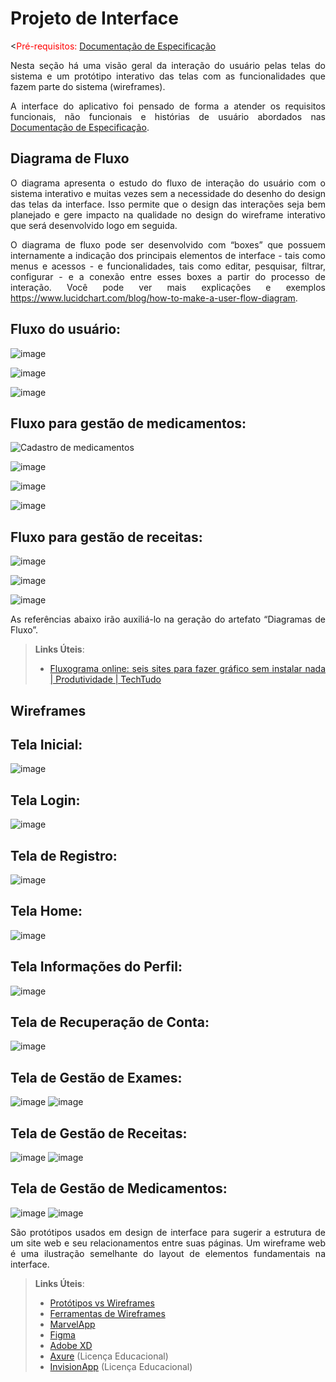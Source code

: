 # Projeto de Interface

<<span style="color:red">Pré-requisitos: <a href="2-Especificação do Projeto.md"> Documentação de Especificação</a></span>
<div align="justify">
 
Nesta seção há uma visão geral da interação do usuário pelas telas do sistema e um protótipo interativo das telas com as funcionalidades que fazem parte do sistema (wireframes).

A interface do aplicativo foi pensado de forma a atender os requisitos funcionais, não funcionais e histórias de usuário abordados nas <a href="2-Especificação do Projeto.md"> Documentação de Especificação</a>.

## Diagrama de Fluxo

O diagrama apresenta o estudo do fluxo de interação do usuário com o sistema interativo e  muitas vezes sem a necessidade do desenho do design das telas da interface. Isso permite que o design das interações seja bem planejado e gere impacto na qualidade no design do wireframe interativo que será desenvolvido logo em seguida.

O diagrama de fluxo pode ser desenvolvido com “boxes” que possuem internamente a indicação dos principais elementos de interface - tais como menus e acessos - e funcionalidades, tais como editar, pesquisar, filtrar, configurar - e a conexão entre esses boxes a partir do processo de interação. Você pode ver mais explicações e exemplos https://www.lucidchart.com/blog/how-to-make-a-user-flow-diagram.

## Fluxo do usuário:

![image](https://github.com/ICEI-PUC-Minas-PMV-ADS/pmv-ads-2024-1-e3-proj-mov-t7-smartcare/assets/127978114/6be5d733-9501-4b7a-bf92-9fc077292333)

![image](https://github.com/ICEI-PUC-Minas-PMV-ADS/pmv-ads-2024-1-e3-proj-mov-t7-smartcare/assets/127978114/de340ddd-a38c-4677-96dd-90d59ee62354)

![image](https://github.com/ICEI-PUC-Minas-PMV-ADS/pmv-ads-2024-1-e3-proj-mov-t7-smartcare/assets/127978114/939b2dcd-379d-4c25-80ef-e15fd7a960c9)

## Fluxo para gestão de medicamentos:

![Cadastro de medicamentos](https://github.com/ICEI-PUC-Minas-PMV-ADS/pmv-ads-2024-1-e3-proj-mov-t7-smartcare/assets/127978114/79485df1-6564-4c98-bfee-c8aea9e4feee)

![image](https://github.com/ICEI-PUC-Minas-PMV-ADS/pmv-ads-2024-1-e3-proj-mov-t7-smartcare/assets/127978114/ea64dfb9-2add-4d43-a0a1-e97542087c35)

![image](https://github.com/ICEI-PUC-Minas-PMV-ADS/pmv-ads-2024-1-e3-proj-mov-t7-smartcare/assets/127978114/2cc07d41-136c-48a1-9a45-f53d8c197232)

![image](https://github.com/ICEI-PUC-Minas-PMV-ADS/pmv-ads-2024-1-e3-proj-mov-t7-smartcare/assets/127978114/088f8c49-0510-489f-b01d-ce7cd55cffdd)

## Fluxo para gestão de receitas:

![image](https://github.com/ICEI-PUC-Minas-PMV-ADS/pmv-ads-2024-1-e3-proj-mov-t7-smartcare/assets/127978114/ef7eb921-2f1b-494a-b95e-759091c2a97e)

![image](https://github.com/ICEI-PUC-Minas-PMV-ADS/pmv-ads-2024-1-e3-proj-mov-t7-smartcare/assets/127978114/9ffc30e7-4755-4986-9be4-c15892e7c934)

![image](https://github.com/ICEI-PUC-Minas-PMV-ADS/pmv-ads-2024-1-e3-proj-mov-t7-smartcare/assets/127978114/8be07755-d645-49a1-b23b-8f442b78d18a)

As referências abaixo irão auxiliá-lo na geração do artefato “Diagramas de Fluxo”.

> **Links Úteis**:
> - [Fluxograma online: seis sites para fazer gráfico sem instalar nada | Produtividade | TechTudo](https://www.techtudo.com.br/listas/2019/03/fluxograma-online-seis-sites-para-fazer-grafico-sem-instalar-nada.ghtml)

## Wireframes

## Tela Inicial:

![image](https://github.com/ICEI-PUC-Minas-PMV-ADS/pmv-ads-2024-1-e3-proj-mov-t7-smartcare/assets/127978114/8daff41a-ec34-4fdf-9f7f-96d943209fe3)

## Tela Login:

![image](https://github.com/ICEI-PUC-Minas-PMV-ADS/pmv-ads-2024-1-e3-proj-mov-t7-smartcare/assets/127978114/3f2f84e5-1d1f-4257-a9f4-653be32b5be2)

## Tela de Registro:

![image](https://github.com/ICEI-PUC-Minas-PMV-ADS/pmv-ads-2024-1-e3-proj-mov-t7-smartcare/assets/127978114/c1b4ae7b-65d5-42b2-99b5-91f99b8c4a02)

## Tela Home:

![image](https://github.com/ICEI-PUC-Minas-PMV-ADS/pmv-ads-2024-1-e3-proj-mov-t7-smartcare/assets/127978114/070b70cf-0b9b-45f6-ac06-743462f56a37)

## Tela Informações do Perfil:

![image](https://github.com/ICEI-PUC-Minas-PMV-ADS/pmv-ads-2024-1-e3-proj-mov-t7-smartcare/assets/127978114/dd709415-d5c5-4da0-8e82-93f4670176ca)

## Tela de Recuperação de Conta:

![image](https://github.com/ICEI-PUC-Minas-PMV-ADS/pmv-ads-2024-1-e3-proj-mov-t7-smartcare/assets/127978114/184bc2be-3c93-4117-a08d-80c2ef092ccf)

## Tela de Gestão de Exames:

![image](https://github.com/ICEI-PUC-Minas-PMV-ADS/pmv-ads-2024-1-e3-proj-mov-t7-smartcare/assets/127978114/346dbeb5-e27e-469d-971d-1bd51c7007b0) ![image](https://github.com/ICEI-PUC-Minas-PMV-ADS/pmv-ads-2024-1-e3-proj-mov-t7-smartcare/assets/127978114/739c66e7-67b0-4fb8-b648-be5ae4a000d6)

## Tela de Gestão de Receitas:

![image](https://github.com/ICEI-PUC-Minas-PMV-ADS/pmv-ads-2024-1-e3-proj-mov-t7-smartcare/assets/127978114/a6878a54-698d-4802-a164-0d51cdea9885) ![image](https://github.com/ICEI-PUC-Minas-PMV-ADS/pmv-ads-2024-1-e3-proj-mov-t7-smartcare/assets/127978114/ae66db62-2555-4dfb-ac7f-48c25e17e1e4)

## Tela de Gestão de Medicamentos:

![image](https://github.com/ICEI-PUC-Minas-PMV-ADS/pmv-ads-2024-1-e3-proj-mov-t7-smartcare/assets/127978114/b34ca546-7720-4eae-a24e-7287382993f8) ![image](https://github.com/ICEI-PUC-Minas-PMV-ADS/pmv-ads-2024-1-e3-proj-mov-t7-smartcare/assets/127978114/9f146970-1bc9-4546-9b4f-8e907bac5da8)

São protótipos usados em design de interface para sugerir a estrutura de um site web e seu relacionamentos entre suas páginas. Um wireframe web é uma ilustração semelhante do layout de elementos fundamentais na interface.
 
> **Links Úteis**:
> - [Protótipos vs Wireframes](https://www.nngroup.com/videos/prototypes-vs-wireframes-ux-projects/)
> - [Ferramentas de Wireframes](https://rockcontent.com/blog/wireframes/)
> - [MarvelApp](https://marvelapp.com/developers/documentation/tutorials/)
> - [Figma](https://www.figma.com/)
> - [Adobe XD](https://www.adobe.com/br/products/xd.html#scroll)
> - [Axure](https://www.axure.com/edu) (Licença Educacional)
> - [InvisionApp](https://www.invisionapp.com/) (Licença Educacional)
